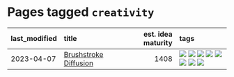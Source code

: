 # Pages tagged `creativity`

|last_modified|title|est. idea maturity|tags
|:---|:---|---:|:---|
|2023-04-07|[Brushstroke Diffusion](../brushstroke-diffusion.md)|1408|[![](https://img.shields.io/badge/tag-artisticstyletransfer-e168be)](../tags/artisticstyletransfer.md) [![](https://img.shields.io/badge/tag-creativity-96f12e)](../tags/creativity.md) [![](https://img.shields.io/badge/tag-deepgenerativemodeling-5e378d)](../tags/deepgenerativemodeling.md) [![](https://img.shields.io/badge/tag-experimental-3f9741)](../tags/experimental.md) [![](https://img.shields.io/badge/tag-image_processing-394ee4)](../tags/image_processing.md) [![](https://img.shields.io/badge/tag-modeltraining-cc5ed7)](../tags/modeltraining.md) [![](https://img.shields.io/badge/tag-painting-dd597e)](../tags/painting.md) [![](https://img.shields.io/badge/tag-wip-e9b626)](../tags/wip.md)|